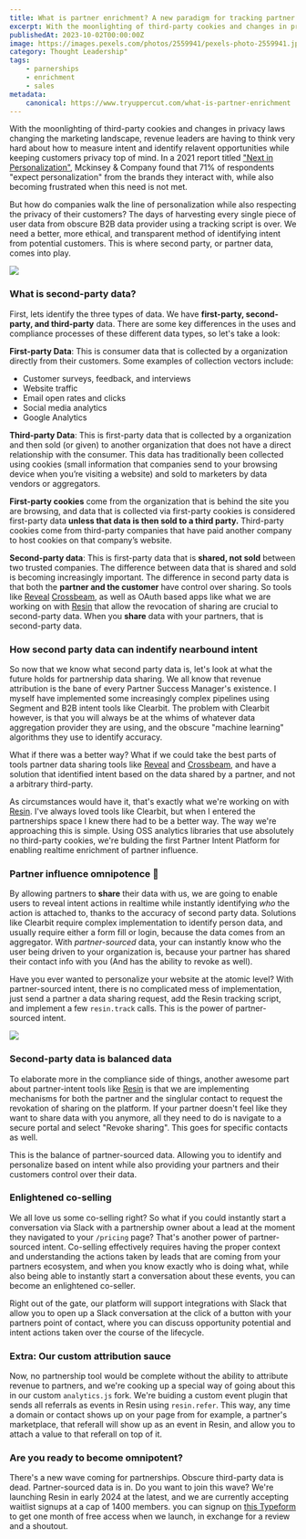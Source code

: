 ```yaml
---
title: What is partner enrichment? A new paradigm for tracking partner influence
excerpt: With the moonlighting of third-party cookies and changes in privacy laws changing the marketing landscape, revenue leaders are having to think very hard about how to measure intent.
publishedAt: 2023-10-02T00:00:00Z
image: https://images.pexels.com/photos/2559941/pexels-photo-2559941.jpeg?auto=compress&cs=tinysrgb&w=1260&h=750&dpr=2
category: Thought Leadership"
tags: 
    - parnerships
    - enrichment
    - sales
metadata:
    canonical: https://www.tryuppercut.com/what-is-partner-enrichment
---
```


With the moonlighting of third-party cookies and changes in privacy laws changing the marketing landscape, revenue leaders are having to think very hard about how to measure intent and identify relavent opportunities while keeping customers privacy top of mind. In a 2021 report titled ["Next in Personalization"](https://www.mckinsey.com/capabilities/growth-marketing-and-sales/our-insights/the-value-of-getting-personalization-right-or-wrong-is-multiplying), Mckinsey & Company found that 71% of respondents "expect personalization" from the brands they interact with, while also becoming frustrated when this need is not met. 

But how do companies walk the line of personalization while also respecting the privacy of their customers? The days of harvesting every single piece of user data from obscure B2B data provider using a tracking script is over. We need a better, more ethical, and transparent method of identifying intent from potential customers. This is where second party, or partner data, comes into play. 

![](https://media.tenor.com/o_7Gg-C7NN4AAAAC/johnny-cash.gif)

### What is second-party data?

First, lets identify the three types of data. We have **first-party, second-party, and third-party** data. There are some key differences in the uses and compliance processes of these different data types, so let's take a look:

**First-party Data**: This is consumer data that is collected by a organization directly from their customers. Some examples of collection vectors include:

- Customer surveys, feedback, and interviews
- Website traffic
- Email open rates and clicks
- Social media analytics 
- Google Analytics 

**Third-party Data**: This is first-party data that is collected by a organization and then sold (or given) to another organization that does not have a direct relationship with the consumer. This data has traditionally been collected using cookies (small information that companies send to your browsing device when you’re visiting a website) and sold to marketers by data vendors or aggregators. 

**First-party cookies** come from the organization that is behind the site you are browsing, and data that is collected via first-party cookies is considered first-party data **unless that data is then sold to a third party.** Third-party cookies come from third-party companies that have paid another company to host cookies on that company’s website.

**Second-party data**: This is first-party data that is **shared, not sold** between two trusted companies. The difference between data that is shared and sold is becoming increasingly important. The difference in second party data is that both the **partner and the customer** have control over sharing. So tools like [Reveal](https://www.reveal.co) [Crossbeam](https://www.crossbeam.com), as well as OAuth based apps like what we are working on with [Resin](https://resin.tryuppercut.com) that allow the revocation of sharing are crucial to second-party data.  When you **share** data with your partners, that is second-party data.

### How second party data can indentify nearbound intent

So now that we know what second party data is, let's look at what the future holds for partnership data sharing. We all know that revenue attribution is the bane of every Partner Success Manager's existence. I myself have implemented some increasingly complex pipelines using Segment and B2B intent tools like Clearbit. The problem with Clearbit however, is that you will always be at the whims of whatever data aggregation provider they are using, and the obscure "machine learning" algorithms they use to identify accuracy. 

What if there was a better way? What if we could take the best parts of tools partner data sharing tools like [Reveal](https://www.reveal.co) and [Crossbeam](https://www.crossbeam.com), and have a solution that identified intent based on the data shared by a partner, and not a arbitrary third-party. 

As circumstances would have it, that's exactly what we're working on with [Resin](https://resin.tryuppercut.com). I've always loved tools like Clearbit, but when I entered the partnerships space I knew there had to be a better way. The way we're approaching this is simple. Using OSS analytics libraries that use absolutely no third-party cookies, we're bulding the first Partner Intent Platform for enabling realtime enrichment of partner influence. 

### Partner influence omnipotence 🔮

By allowing partners to **share** their data with us, we are going to enable users to reveal intent actions in realtime while instantly identifying *who* the action is attached to, thanks to the accuracy of second party data. Solutions like Clearbit require complex implementation to identify person data, and usually require either a form fill or login, because the data comes from an aggregator. With *partner-sourced* data, your can instantly know who the user being driven to your organization is, because your partner has shared their contact info with you (And has the ability to revoke as well). 

Have you ever wanted to personalize your website at the atomic level? With partner-sourced intent, there is no complicated mess of implementation, just send a partner a data sharing request, add the Resin tracking script, and implement a few `resin.track` calls. This is the power of partner-sourced intent. 

![](https://media.tenor.com/gymIPuK4lZIAAAAC/jagan-hiei.gif)

### Second-party data is balanced data

To elaborate more in the compliance side of things, another awesome part about partner-intent tools like [Resin](https://resin.tryuppercut.com) is that we are implementing mechanisms for both the partner and the singlular contact to request the revokation of sharing on the platform. If your partner doesn't feel like they want to share data with you anymore, all they need to do is navigate to a secure portal and select "Revoke sharing". This goes for specific contacts as well. 

This is the balance of partner-sourced data. Allowing you to identify and personalize based on intent while also providing your partners and their customers control over their data. 

### Enlightened co-selling

We all love us some co-selling right? So what if you could instantly start a conversation via Slack with a partnership owner about a lead at the moment they navigated to your `/pricing` page? That's another power of partner-sourced intent. Co-selling effectively requires having the proper context and understanding the actions taken by leads that are coming from your partners ecosystem, and when you know exactly who is doing what, while also being able to instantly start a conversation about these events, you can become an enlightened co-seller. 

Right out of the gate, our platform will support integrations with Slack that allow you to open up a Slack conversation at the click of a button with your partners point of contact, where you can discuss opportunity potential and intent actions taken over the course of the lifecycle. 

### Extra: Our custom attribution sauce

Now, no partnership tool would be complete without the ability to attribute revenue to partners, and we're cooking up a special way of going about this in our custom `analytics.js` fork. We're buiding a custom event plugin that sends all referrals as events in Resin using `resin.refer`. This way, any time a domain or contact shows up on your page from for example, a partner's marketplace, that referall will show up as an event in Resin, and allow you to attach a value to that referall on top of it. 

### Are you ready to become omnipotent?

There's a new wave coming for partnerships. Obscure third-party data is dead. Partner-sourced data is in. Do you want to join this wave? We're launching Resin in early 2024 at the latest, and we are currently accepting waitlist signups at a cap of 1400 members. you can signup on [this Typeform](https://uypfr5suyzz.typeform.com/to/H7De7dZh) to get one month of free access when we launch, in exchange for a review and a shoutout. 
